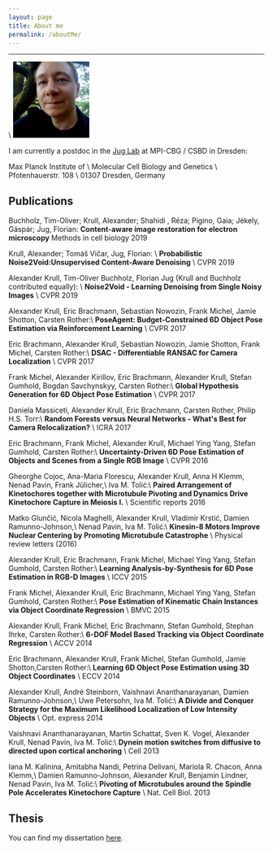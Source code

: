 ```yaml
---
layout: page
title: About me
permalink: /aboutMe/
---
```


------------------------
\\
<img src="/assets/me.jpg" width="150px" height="150">

I am currently a postdoc in the [Jug Lab](https://www.mpi-cbg.de/research-groups/current-groups/florian-jug/research-focus/) at MPI-CBG / CSBD in Dresden:

Max Planck Institute of \\
Molecular Cell Biology and Genetics \\
Pfotenhauerstr. 108 \\
01307 Dresden, Germany


Publications
------------------------

Buchholz, Tim-Oliver; Krull, Alexander; Shahidi , Réza; Pigino, Gaia; Jékely, Gáspár; Jug, Florian:
**Content-aware image restoration for electron microscopy**
Methods in cell biology 2019

Krull, Alexander; Tomáš Vičar, Jug, Florian: \\
**Probabilistic Noise2Void:Unsupervised Content-Aware Denoising** \\
CVPR 2019

Alexander Krull, Tim-Oliver Buchholz, Florian Jug
(Krull and Buchholz contributed equally): \\
**Noise2Void - Learning Denoising from Single Noisy Images** \\
CVPR 2019

Alexander Krull, Eric Brachmann, Sebastian Nowozin, Frank Michel, Jamie Shotton, Carsten Rother:\\
**PoseAgent: Budget-Constrained 6D Object Pose Estimation via Reinforcement Learning** \\
CVPR 2017

Eric Brachmann, Alexander Krull, Sebastian Nowozin, Jamie Shotton, Frank Michel, Carsten Rother:\\
**DSAC - Differentiable RANSAC for Camera Localization** \\
CVPR 2017

Frank Michel, Alexander Kirillov, Eric Brachmann, Alexander Krull, Stefan Gumhold, Bogdan Savchynskyy, Carsten Rother:\\
**Global Hypothesis Generation for 6D Object Pose Estimation** \\
CVPR  2017

Daniela Massiceti, Alexander Krull, Eric Brachmann, Carsten Rother, Philip H.S. Torr:\\
**Random Forests versus Neural Networks - What's Best for Camera Relocalization?** \\
ICRA 2017

Eric Brachmann, Frank Michel, Alexander Krull, Michael Ying Yang, Stefan Gumhold, Carsten Rother:\\
**Uncertainty-Driven 6D Pose Estimation of Objects and Scenes from a Single RGB Image** \\
CVPR 2016

Gheorghe Cojoc, Ana-Maria Florescu, Alexander Krull, Anna H Klemm, Nenad Pavin, Frank Jülicher,\\
Iva M. Tolić:\\
**Paired Arrangement of Kinetochores together with Microtubule Pivoting and Dynamics Drive Kinetochore Capture in Meiosis I.** \\
Scientific reports 2016

Matko Glunčić, Nicola Maghelli, Alexander Krull, Vladimir Krstić, Damien Ramunno-Johnson,\\
Nenad Pavin, Iva M. Tolić:\\
**Kinesin-8 Motors Improve Nuclear Centering by Promoting Microtubule Catastrophe** \\
Physical review letters (2016)

Alexander Krull, Eric Brachmann, Frank Michel, Michael Ying Yang, Stefan Gumhold, Carsten Rother:\\
**Learning Analysis-by-Synthesis for 6D Pose Estimation in RGB-D Images** \\
ICCV 2015

Frank Michel, Alexander Krull, Eric Brachmann, Michael Ying Yang, Stefan Gumhold, Carsten Rother:\\
**Pose Estimation of Kinematic Chain Instances via Object Coordinate Regression** \\
BMVC 2015
      
Alexander Krull, Frank Michel, Eric Brachmann, Stefan Gumhold, Stephan Ihrke, Carsten Rother:\\
**6-DOF Model Based Tracking via Object Coordinate Regression** \\
ACCV 2014

Eric Brachmann, Alexander Krull, Frank Michel, Stefan Gumhold, Jamie Shotton,Carsten Rother:\\
**Learning 6D Object Pose Estimation using 3D Object Coordinates** \\
ECCV 2014
      
Alexander Krull, André Steinborn, Vaishnavi Ananthanarayanan, Damien Ramunno-Johnson,\\
Uwe Petersohn, Iva M. Tolić:\\
**A Divide and Conquer Strategy for the Maximum Likelihood Localization of Low  Intensity Objects** \\
Opt. express 2014

Vaishnavi Ananthanarayanan, Martin Schattat, Sven K. Vogel, Alexander Krull, Nenad Pavin, Iva M. Tolić:\\
**Dynein motion switches from diffusive to directed upon cortical anchoring** \\
Cell 2013
      
Iana M. Kalinina, Amitabha Nandi, Petrina Delivani, Mariola R. Chacon, Anna Klemm,\\
Damien Ramunno-Johnson, Alexander Krull, Benjamin Lindner, Nenad Pavin, Iva M. Tolić:\\
**Pivoting of Microtubules around the Spindle Pole Accelerates Kinetochore Capture** \\
Nat. Cell Biol. 2013

Thesis
------------------
You can find my dissertation [here](http://nbn-resolving.de/urn:nbn:de:bsz:14-qucosa-237872).
